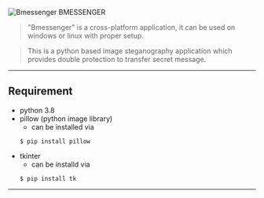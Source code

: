 ![Bmessenger]()
BMESSENGER

> "Bmessenger" is a cross-platform application, it can be used on windows or linux with proper setup.

> This is a python based image steganography application which provides double protection to transfer secret message.

---

## Requirement
 - python 3.8
 - pillow (python image library)
    - can be installed via <br/>
    ```shell
   $ pip install pillow
    ```
 - tkinter
    - can be installd via <br/>
   ```shell
   $ pip install tk
    ```
---
